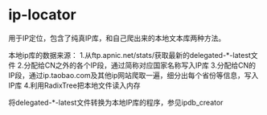 ip-locator
==========

用于IP定位，包含了纯真IP库，和自己爬出来的本地文本库两种方法。

本地ip库的数据来源：
  1.从ftp.apnic.net/stats/获取最新的delegated-*-latest文件
  2.分配给CN之外的各个IP段，通过简称对应国家名称写入IP库
  3.分配给CN的IP段，通过ip.taobao.com及其他ip网站爬取一遍，细分出每个省份等信息，写入IP库
  4.利用RadixTree把本地文件读入内存
  
将delegated-*-latest文件转换为本地IP库的程序，参见ipdb_creator
  
